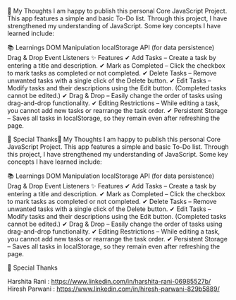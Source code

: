 📌 My Thoughts
I am happy to publish this personal Core JavaScript Project. This app features a simple and basic To-Do list.
Through this project, I have strengthened my understanding of JavaScript. Some key concepts I have learned include:

📚 Learnings
DOM Manipulation
localStorage API (for data persistence)
Drag & Drop Event Listeners
✨ Features
✔ Add Tasks – Create a task by entering a title and description.
✔ Mark as Completed – Click the checkbox to mark tasks as completed or not completed.
✔ Delete Tasks – Remove unwanted tasks with a single click of the Delete button.
✔ Edit Tasks – Modify tasks and their descriptions using the Edit button. (Completed tasks cannot be edited.)
✔ Drag & Drop – Easily change the order of tasks using drag-and-drop functionality.
✔ Editing Restrictions – While editing a task, you cannot add new tasks or rearrange the task order.
✔ Persistent Storage – Saves all tasks in localStorage, so they remain even after refreshing the page.

🎉 Special Thanks📌 My Thoughts
I am happy to publish this personal Core JavaScript Project. This app features a simple and basic To-Do list.
Through this project, I have strengthened my understanding of JavaScript. Some key concepts I have learned include:

📚 Learnings
DOM Manipulation
localStorage API (for data persistence)
Drag & Drop Event Listeners
✨ Features
✔ Add Tasks – Create a task by entering a title and description.
✔ Mark as Completed – Click the checkbox to mark tasks as completed or not completed.
✔ Delete Tasks – Remove unwanted tasks with a single click of the Delete button.
✔ Edit Tasks – Modify tasks and their descriptions using the Edit button. (Completed tasks cannot be edited.)
✔ Drag & Drop – Easily change the order of tasks using drag-and-drop functionality.
✔ Editing Restrictions – While editing a task, you cannot add new tasks or rearrange the task order.
✔ Persistent Storage – Saves all tasks in localStorage, so they remain even after refreshing the page.

🎉 Special Thanks

Harshita Rani : https://www.linkedin.com/in/harshita-rani-06985527b/
Hiresh Parwani : https://www.linkedin.com/in/hiresh-parwani-829b5889/

